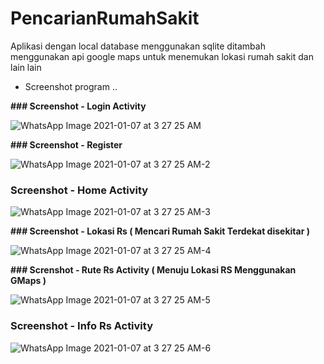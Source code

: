 # PencarianRumahSakit

Aplikasi dengan local database menggunakan sqlite ditambah menggunakan api google maps untuk menemukan lokasi rumah sakit dan lain lain 

- Screenshot program ..

**### Screenshot - Login Activity**

![WhatsApp Image 2021-01-07 at 3 27 25 AM](https://user-images.githubusercontent.com/49360795/103816926-579ba000-5098-11eb-8e52-81990447f339.jpeg)

**### Screenshot - Register**

![WhatsApp Image 2021-01-07 at 3 27 25 AM-2](https://user-images.githubusercontent.com/49360795/103817041-8c0f5c00-5098-11eb-831e-a66c9c277cc5.jpeg)

### **Screenshot - Home Activity**

![WhatsApp Image 2021-01-07 at 3 27 25 AM-3](https://user-images.githubusercontent.com/49360795/103817079-9cbfd200-5098-11eb-905c-8a6f4b7077ab.jpeg)

**### Screenshot - Lokasi Rs ( Mencari Rumah Sakit Terdekat disekitar )**

![WhatsApp Image 2021-01-07 at 3 27 25 AM-4](https://user-images.githubusercontent.com/49360795/103817179-bfea8180-5098-11eb-80cc-f23c637a731d.jpeg)

**### Screnshot - Rute Rs Activity ( Menuju Lokasi RS Menggunakan GMaps )** 

![WhatsApp Image 2021-01-07 at 3 27 25 AM-5](https://user-images.githubusercontent.com/49360795/103817236-da245f80-5098-11eb-92a9-ee879eaa370d.jpeg)

### **Screenshot - Info Rs Activity**

![WhatsApp Image 2021-01-07 at 3 27 25 AM-6](https://user-images.githubusercontent.com/49360795/103817271-ef00f300-5098-11eb-87eb-6a2a00d62869.jpeg)


